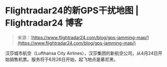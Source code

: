 <!--yml

category: 未分类

date: 2024-05-29 12:31:13

-->

# Flightradar24的新GPS干扰地图 | Flightradar24 博客

> 来源：[https://www.flightradar24.com/blog/gps-jamming-map/](https://www.flightradar24.com/blog/gps-jamming-map/)

汉莎城市航空（Lufthansa City Airlines），汉莎集团的新航空公司，从4月24日开始销售机票。服务将于6月26日开始，起飞地点是慕尼黑。
